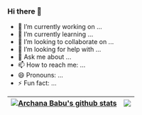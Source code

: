 ### Hi there 👋
- 🔭 I’m currently working on ...
- 🌱 I’m currently learning ...
- 👯 I’m looking to collaborate on ...
- 🤔 I’m looking for help with ...
- 💬 Ask me about ...
- 📫 How to reach me: ...
- 😄 Pronouns: ...
- ⚡ Fun fact: ...

| <a href="https://github.com/archanababu?tab=repositories"><img align="center" src="https://github-readme-stats.vercel.app/api?username=archanababu&show_icons=true&include_all_commits=true&theme=buefy&hide_border=true" alt="Archana Babu's github stats" /></a> | <a href="https://github.com/archanababu?tab=repositories"><img align="center" src="https://github-readme-stats.vercel.app/api/top-langs/?username=archanababu&layout=compact&theme=buefy&hide_border=true" /></a> |
| ------------- | ------------- |



<!--

**arcbabu/arcbabu** is a ✨ _special_ ✨ repository because its `README.md` (this file) appears on your GitHub profile.

Here are some ideas to get you started:

- 🔭 I’m currently working on ...
- 🌱 I’m currently learning ...
- 👯 I’m looking to collaborate on ...
- 🤔 I’m looking for help with ...
- 💬 Ask me about ...
- 📫 How to reach me: ...
- 😄 Pronouns: ...
- ⚡ Fun fact: ...
-->
